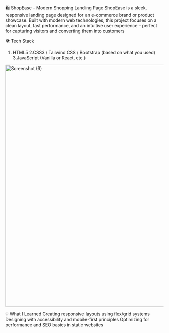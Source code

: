 🛍️ ShopEase – Modern Shopping Landing Page
ShopEase is a sleek, responsive landing page designed for an e-commerce brand or product showcase. Built with modern web technologies, this project focuses on a clean layout, fast performance, and an intuitive user experience – perfect for capturing visitors and converting them into customers

🛠️ Tech Stack
  1. HTML5
  2.CSS3 / Tailwind CSS / Bootstrap (based on what you used)
  3.JavaScript (Vanilla or React, etc.)

<img width="1366" height="768" alt="Screenshot (6)" src="https://github.com/user-attachments/assets/89cb696e-4e7f-45e7-b669-408939d10ea6" />


💡 What I Learned
   Creating responsive layouts using flex/grid systems
   Designing with accessibility and mobile-first principles
   Optimizing for performance and SEO basics in static websites
